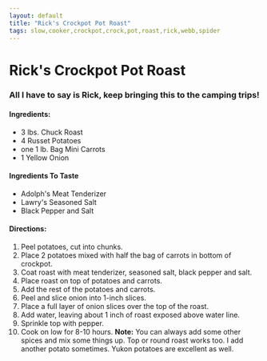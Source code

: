 ```yaml
---
layout: default
title: "Rick's Crockpot Pot Roast"
tags: slow,cooker,crockpot,crock,pot,roast,rick,webb,spider
---
```

# Rick's Crockpot Pot Roast

### All I have to say is Rick, keep bringing this to the camping trips!

#### Ingredients:
- 3 lbs. Chuck Roast
- 4 Russet Potatoes
- one 1 lb. Bag Mini Carrots
- 1 Yellow Onion

#### Ingredients To Taste
- Adolph's Meat Tenderizer
- Lawry's Seasoned Salt
- Black Pepper and Salt

#### Directions:
1. Peel potatoes, cut into chunks.
2. Place 2 potatoes mixed with half the bag of carrots in bottom of crockpot. 
3. Coat roast with meat tenderizer, seasoned salt, black pepper and salt. 
4. Place roast on top of potatoes and carrots. 
5. Add the rest of the potatoes and carrots. 
6. Peel and slice onion into 1-inch slices. 
7. Place a full layer of onion slices over the top of the roast. 
8. Add water, leaving about 1 inch of roast exposed above water line. 
9. Sprinkle top with pepper. 
10. Cook on low for 8-10 hours.
**Note:**  You can always add some other spices and mix some things up.
Top or round roast works too.  I add another potato sometimes. 
Yukon potatoes are excellent as well.

